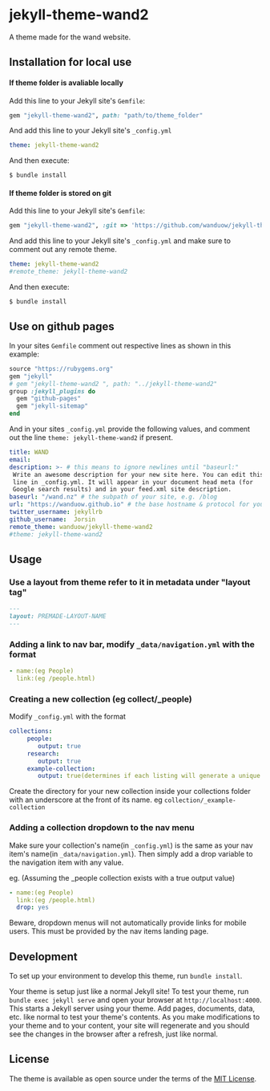 # jekyll-theme-wand2 

A theme made for the wand website.

## Installation for local use
#### If theme folder is avaliable locally
Add this line to your Jekyll site's `Gemfile`:

```ruby
gem "jekyll-theme-wand2", path: "path/to/theme_folder"
```

And add this line to your Jekyll site's `_config.yml`

```yaml
theme: jekyll-theme-wand2
```

And then execute:

    $ bundle install

#### If theme folder is stored on git
Add this line to your Jekyll site's `Gemfile`:

```ruby
gem "jekyll-theme-wand2", :git => 'https://github.com/wanduow/jekyll-theme-wand2', :branch => 'master'
```

And add this line to your Jekyll site's `_config.yml` and make sure to comment out any remote theme.

```yaml
theme: jekyll-theme-wand2
#remote_theme: jekyll-theme-wand2
```

And then execute:

    $ bundle install

## Use on github pages
In your sites `Gemfile` comment out respective lines as shown in this example:

```ruby
source "https://rubygems.org"
gem "jekyll" 
# gem "jekyll-theme-wand2 ", path: "../jekyll-theme-wand2"
group :jekyll_plugins do
  gem "github-pages"
  gem "jekyll-sitemap"
end
```

And in your sites `_config.yml` provide the following values, and comment out the line `theme: jekyll-theme-wand2` if present.

```yml
title: WAND
email: 
description: >- # this means to ignore newlines until "baseurl:"
 Write an awesome description for your new site here. You can edit this
 line in _config.yml. It will appear in your document head meta (for
 Google search results) and in your feed.xml site description.
baseurl: "/wand.nz" # the subpath of your site, e.g. /blog
url: "https://wanduow.github.io" # the base hostname & protocol for your site, e.g. http://example.com
twitter_username: jekyllrb
github_username:  Jorsin
remote_theme: wanduow/jekyll-theme-wand2
#theme: jekyll-theme-wand2
```

## Usage

### Use a layout from theme refer to it in metadata under "layout tag"
```md
---
layout: PREMADE-LAYOUT-NAME
---
```

### Adding a link to nav bar, modify `_data/navigation.yml` with the format

```yml
- name:(eg People)
  link:(eg /people.html)
```

### Creating a new collection (eg collect/_people)

Modify `_config.yml` with the format

```yml
collections:
     people:
        output: true
     research:
        output: true
     example-collection:
        output: true(determines if each listing will generate a unique page under its url)
```

Create the directory for your new collection inside your collections folder with an underscore at the front of its name. eg `collection/_example-collection`

### Adding a collection dropdown to the nav menu

Make sure your collection's name(in `_config.yml`) is the same as your nav item's name(in `_data/navigation.yml`). Then simply add a drop variable to the navigation item with any value.

eg. (Assuming the _people collection exists with a true output value)
```yml
- name:(eg People)
  link:(eg /people.html)
  drop: yes
```

Beware, dropdown menus will not automatically provide links for mobile users. This must be provided by the nav items landing page.

## Development

To set up your environment to develop this theme, run `bundle install`.

Your theme is setup just like a normal Jekyll site! To test your theme, run `bundle exec jekyll serve` and open your browser at `http://localhost:4000`. This starts a Jekyll server using your theme. Add pages, documents, data, etc. like normal to test your theme's contents. As you make modifications to your theme and to your content, your site will regenerate and you should see the changes in the browser after a refresh, just like normal.

## License

The theme is available as open source under the terms of the [MIT License](https://opensource.org/licenses/MIT).

